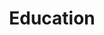 ---
title: "Education"
year: 2020
rating: 3
stars: "★★★"
rewatched: false
permalink: "education-2020"
watched_on: 2021-01-11
---
